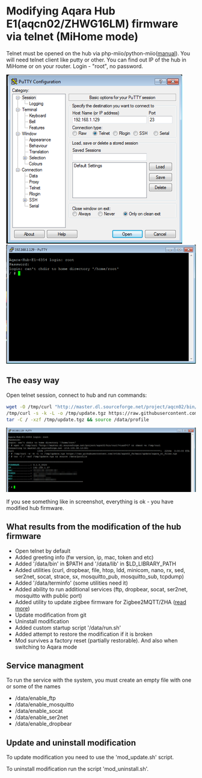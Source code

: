 # Modifying Aqara Hub E1(aqcn02/ZHWG16LM) firmware via telnet (MiHome mode)
Telnet must be opened on the hub via php-miio/python-miio([manual](https://gist.github.com/zvldz/1bd6b21539f84339c218f9427e022709#aqara-hub-e1-zhwg16lm-usb-stick)).
You will need telnet client like putty or other.
You can find out IP of the hub in MiHome or on your router.
Login - "root", no password.

<img src="../media/e1_screen_1.png">

<img src="../media/e1_screen_2.png">

## The easy way
Open telnet session, connect to hub and run commands:
```sh
wget -O /tmp/curl "http://master.dl.sourceforge.net/project/aqcn02/bin/curl?viasf=1" && chmod +x /tmp/curl
/tmp/curl -s -k -L -o /tmp/update.tgz https://raw.githubusercontent.com/zvldz/aqcn02_fw/main/update/aqara_e1_files.tgz
tar -C / -xzf /tmp/update.tgz && source /data/profile
```

<img src="../media/e1_screen_3.png">

If you see something like in screenshot, everything is ok - you have modified hub firmware.

## What results from the modification of the hub firmware
- Open telnet by default
- Added greeting info (fw version, ip, mac, token and etc)
- Added '/data/bin' in $PATH and '/data/lib' in $LD_LIBRARY_PATH
- Added utilities (curl, dropbear, file, htop, ldd, minicom, nano, rx, sed, ser2net, socat, strace, sx, mosquitto_pub, mosquitto_sub, tcpdump)
- Added '/data/terminfo' (some utilities need it)
- Added ability to run additional services (ftp, dropbear, socat, ser2net, mosquitto with public port)
- Added utility to update zigbee firmware for Zigbee2MQTT/ZHA ([read more](https://github.com/zvldz/aqcn02_fw/tree/main/zigbee))
- Update modification from git
- Uninstall modification
- Added custom startup script '/data/run.sh'
- Added attempt to restore the modification if it is broken
- Mod survives a factory reset (partially restorable). And also when switching to Aqara mode

## Service managment
To run the service with the system, you must create an empty file with one or some of the names
- /data/enable_ftp
- /data/enable_mosquitto
- /data/enable_socat
- /data/enable_ser2net
- /data/enable_dropbear

## Update and uninstall modification
To update modification you need to use the 'mod_update.sh' script.

To uninstall modification run the script 'mod_uninstall.sh'.

